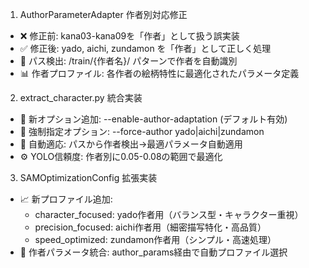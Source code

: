   1. AuthorParameterAdapter 作者別対応修正
  - ❌ 修正前: kana03-kana09を「作者」として扱う誤実装
  - ✅ 修正後: yado, aichi, zundamon を「作者」として正しく処理
  - 🎯 パス検出: /train/{作者名}/ パターンで作者を自動識別
  - 📊 作者プロファイル: 各作者の絵柄特性に最適化されたパラメータ定義

  2. extract_character.py 統合実装
  - 🔧 新オプション追加: --enable-author-adaptation (デフォルト有効)
  - 🔧 強制指定オプション: --force-author yado|aichi|zundamon
  - 🎯 自動適応: パスから作者検出→最適パラメータ自動適用
  - ⚙️ YOLO信頼度: 作者別に0.05-0.08の範囲で最適化

  3. SAMOptimizationConfig 拡張実装
  - 📈 新プロファイル追加:
    - character_focused: yado作者用（バランス型・キャラクター重視）
    - precision_focused: aichi作者用（細密描写特化・高品質）
    - speed_optimized: zundamon作者用（シンプル・高速処理）
  - 🔄 作者パラメータ統合: author_params経由で自動プロファイル選択
